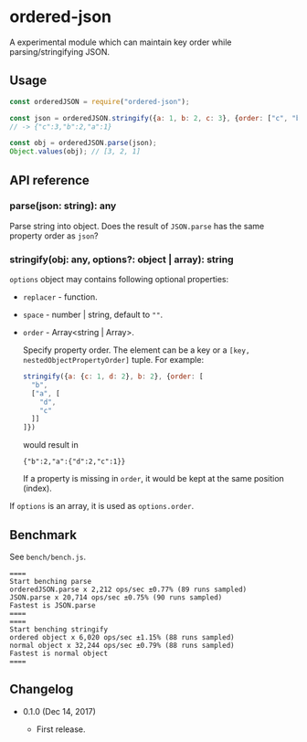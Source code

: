 ordered-json
============

A experimental module which can maintain key order while parsing/stringifying JSON.

Usage
-----
```js
const orderedJSON = require("ordered-json");

const json = orderedJSON.stringify({a: 1, b: 2, c: 3}, {order: ["c", "b", "a"]});
// -> {"c":3,"b":2,"a":1}

const obj = orderedJSON.parse(json);
Object.values(obj); // [3, 2, 1]
```

API reference
-------------

### parse(json: string): any

Parse string into object. Does the result of `JSON.parse` has the same property order as `json`?

### stringify(obj: any, options?: object | array): string

`options` object may contains following optional properties:

* `replacer` - function.
* `space` - number | string, default to `""`.

* `order` - Array<string | Array>.

  Specify property order. The element can be a key or a `[key, nestedObjectPropertyOrder]` tuple. For example:
  
  ```js
  stringify({a: {c: 1, d: 2}, b: 2}, {order: [
    "b",
    ["a", [
      "d",
      "c"
    ]]
  ]})
  ```
  would result in
  ```
  {"b":2,"a":{"d":2,"c":1}}
  ```
  If a property is missing in `order`, it would be kept at the same position (index).
  
If `options` is an array, it is used as `options.order`.

Benchmark
---------
See `bench/bench.js`.

<!--$inline.start("cmd:node bench/bench.js|markdown:codeblock")-->
```
====
Start benching parse
orderedJSON.parse x 2,212 ops/sec ±0.77% (89 runs sampled)
JSON.parse x 20,714 ops/sec ±0.75% (90 runs sampled)
Fastest is JSON.parse
====
====
Start benching stringify
ordered object x 6,020 ops/sec ±1.15% (88 runs sampled)
normal object x 32,244 ops/sec ±0.79% (88 runs sampled)
Fastest is normal object
====
```
<!--$inline.end-->

Changelog
---------

* 0.1.0 (Dec 14, 2017)

    - First release.

